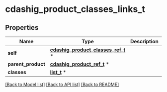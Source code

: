 # cdashig_product_classes_links_t

## Properties
Name | Type | Description | Notes
------------ | ------------- | ------------- | -------------
**self** | [**cdashig_product_classes_ref_t**](cdashig_product_classes_ref.md) \* |  | [optional] 
**parent_product** | [**cdashig_product_ref_t**](cdashig_product_ref.md) \* |  | [optional] 
**classes** | [**list_t**](cdashig_class_ref_element.md) \* |  | [optional] 

[[Back to Model list]](../README.md#documentation-for-models) [[Back to API list]](../README.md#documentation-for-api-endpoints) [[Back to README]](../README.md)


